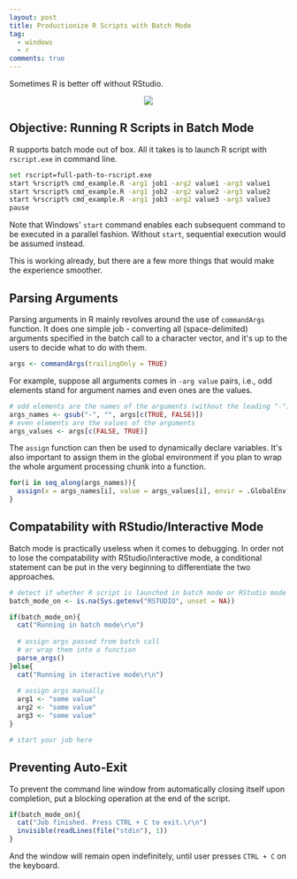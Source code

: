 ```yaml
---
layout: post
title: Productionize R Scripts with Batch Mode
tag:
  - windows
  - r
comments: true
---
```


Sometimes R is better off without RStudio.

<p align="center">
  <img src="https://shawenyao.github.io/R/images/cmd_example.png" />
</p>

## Objective: Running R Scripts in Batch Mode
R supports batch mode out of box. All it takes is to launch R script with `rscript.exe` in command line.
```bash
set rscript=full-path-to-rscript.exe
start %rscript% cmd_example.R -arg1 job1 -arg2 value1 -arg3 value1
start %rscript% cmd_example.R -arg1 job2 -arg2 value2 -arg3 value2
start %rscript% cmd_example.R -arg1 job3 -arg2 value3 -arg3 value3
pause
```
Note that Windows' `start` command enables each subsequent command to be executed in a parallel fashion. Without `start`, sequential execution would be assumed instead.

This is working already, but there are a few more things that would make the experience smoother.

## Parsing Arguments
Parsing arguments in R mainly revolves around the use of `commandArgs` function. It does one simple job - converting all (space-delimited) arguments specified in the batch call to a character vector, and it's up to the users to decide what to do with them.
```r
args <- commandArgs(trailingOnly = TRUE)
```

For example, suppose all arguments comes in `-arg value` pairs, i.e., odd elements stand for argument names and even ones are the values.
```r
# odd elements are the names of the arguments (without the leading "-")
args_names <- gsub("-", "", args[c(TRUE, FALSE)])
# even elements are the values of the arguments
args_values <- args[c(FALSE, TRUE)]
```

The `assign` function can then be used to dynamically declare variables. It's also important to assign them in the global environment if you plan to wrap the whole argument processing chunk into a function.
```r
for(i in seq_along(args_names)){
  assign(x = args_names[i], value = args_values[i], envir = .GlobalEnv)
}
```
  
## Compatability with RStudio/Interactive Mode
Batch mode is practically useless when it comes to debugging. In order not to lose the compatability with RStudio/interactive mode, a conditional statement can be put in the very beginning to differentiate the two approaches.
```r
# detect if whether R script is launched in batch mode or RStudio mode
batch_mode_on <- is.na(Sys.getenv("RSTUDIO", unset = NA))

if(batch_mode_on){
  cat("Running in batch mode\r\n")
  
  # assign args passed from batch call
  # or wrap them into a function
  parse_args()
}else{
  cat("Running in iteractive mode\r\n")
  
  # assign args manually
  arg1 <- "some value"
  arg2 <- "some value"
  arg3 <- "some value"
}

# start your job here
```

## Preventing Auto-Exit
To prevent the command line window from automatically closing itself upon completion, put a blocking operation at the end of the script.
```r
if(batch_mode_on){
  cat("Job finished. Press CTRL + C to exit.\r\n")
  invisible(readLines(file("stdin"), 1))
}
```

And the window will remain open indefinitely, until user presses `CTRL + C` on the keyboard.
